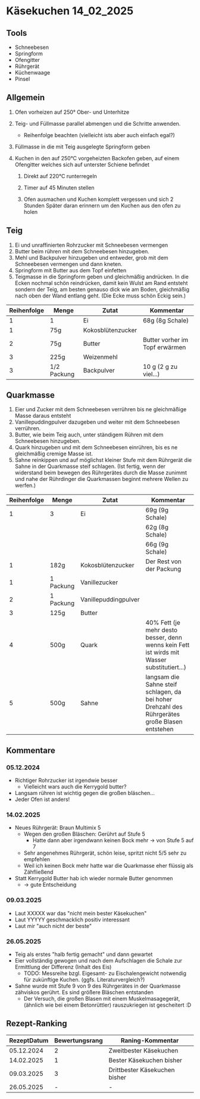 # Käsekuchen 14_02_2025

## Tools

- Schneebesen
- Springform
- Ofengitter
- Rührgerät
- Küchenwaage
- Pinsel

## Allgemein

1. Ofen vorheizen auf 250° Ober- und Unterhitze
2. Teig- und Füllmasse parallel abmengen und die Schritte anwenden.

    - Reihenfolge beachten (vielleicht ists aber auch einfach egal?)

3. Füllmasse in die mit Teig ausgelegte Springform geben

4. Kuchen in den auf 250°C vorgeheizten Backofen geben, auf einem Ofengitter welches sich auf unterster Schiene befindet

    1. Direkt auf 220°C runterregeln

    2. Timer auf 45 Minuten stellen

    3. Ofen ausmachen und Kuchen komplett vergessen und sich 2 Stunden Später daran erinnern um den Kuchen aus den ofen zu holen

## Teig

1. Ei und unraffinierten Rohrzucker mit Schneebesen vermengen
2. Butter beim rühren mit dem Schneebesen hinzugeben.
3. Mehl und Backpulver hinzugeben und entweder, grob mit dem Schneebesen vermengen und dann kneten.
4. Springform mit Butter aus dem Topf einfetten
5. Teigmasse in die Springform geben und gleichmäßig andrücken. In die Ecken nochmal schön reindrücken, damit kein Wulst am Rand entsteht sondern der Teig, am besten genauso dick wie am Boden, gleichmäßig nach oben der Wand entlang geht.  (Die Ecke muss schön Eckig sein.)

| Reihenfolge | Menge       | Zutat             | Kommentar                      |
| ----------- | ----------- | ----------------- | ------------------------------ |
| 1           | 1           | Ei                |  68g (8g Schale)               |
| 1           | 75g         | Kokosblütenzucker |                                |
| 2           | 75g         | Butter            | Butter vorher im Topf erwärmen |
| 3           | 225g        | Weizenmehl        |                                |
| 3           | 1/2 Packung | Backpulver        | 10 g (2 g zu viel...)          |

## Quarkmasse

1. Eier und Zucker mit dem Schneebesen verrühren bis ne gleichmäßige Masse daraus entsteht
2. Vanillepuddingpulver dazugeben und weiter mit dem Schneebesen verrühren.
3. Butter, wie beim Teig auch, unter ständigem Rühren mit dem Schneebesen hinzugeben.
4. Quark hinzugeben und mit dem Schneebesen einrühren, bis es ne gleichmäßig cremige Masse ist.
5. Sahne reinkippen und auf möglichst kleiner Stufe mit dem Rührgerät die Sahne in der Quarkmasse steif schlagen. (Ist fertig, wenn der widerstand beim bewegen des Rührgerätes durch die Masse zunimmt und nahe der Rührdinger die Quarkmassen beginnt mehrere Wellen zu werfen.)

| Reihenfolge | Menge     | Zutat                | Kommentar                                                                                                                  |
| ----------- | --------- | -------------------- | -------------------------------------------------------------------------------------------------------------------------- |
| 1           | 3         | Ei                   | 69g (9g Schale)                                                                                                            |
|             |           |                      | 62g (8g Schale)                                                                                                            |
|             |           |                      | 66g (9g Schale)                                                                                                            |
| 1           | 182g      | Kokosblütenzucker    | Der Rest von der Packung                                                                                                   |
| 1           | 1 Packung | Vanillezucker        |                                                                                                                            |
| 2           | 1 Packung | Vanillepuddingpulver |                                                                                                                            |
| 3           | 125g      | Butter               |                                                                                                                            |
| 4           | 500g      | Quark                | 40% Fett (je mehr desto besser, denn wenns kein Fett ist wirds mit Wasser substitutiert...)                                |
| 5           | 500g      | Sahne                | langsam die Sahne steif schlagen, da bei hoher Drehzahl des Rührgerätes große Blasen entstehen                             |

## Kommentare

### 05.12.2024

- Richtiger Rohrzucker ist irgendwie besser
  - Vielleicht wars auch die Kerrygold butter?
- Langsam rühren ist wichtig gegen die großen bläschen...
- Jeder Ofen ist anders!

### 14.02.2025

- Neues Rührgerät: Braun Multimix 5
  - Wegen den großen Bläschen: Gerührt auf Stufe 5
    - Hatte dann aber irgendwann keinen Bock mehr -> von Stufe 5 auf 7
  - Sehr angenehmes Rührgerät, schön leise, spritzt nicht 5/5 sehr zu empfehlen
  - Weil ich keinen Bock mehr hatte war die Quarkmasse eher flüssig als Zähfließend
- Statt Kerrygold Butter hab ich wieder normale Butter genommen
  - -> gute Entscheidung

### 09.03.2025

- Laut XXXXX war das "nicht mein bester Käsekuchen"
- Laut YYYYY geschmacklich positiv interessant
- Laut mir "auch nicht der beste"

### 26.05.2025

- Teig als erstes "halb fertig gemacht" und dann gewartet
- Eier vollständig gewogen und nach dem Aufschlagen die Schale zur Ermittlung der Differenz (Inhalt des Eis)
  - TODO: Messreihe bzgl. Eigesamt- zu Eischalengewicht notwendig für zukünftige Kuchen. (ggfs. Literaturvergleich?)
- Sahne wurde mit Stufe 9 von 9 des Rührgerätes in der Quarkmasse zähviskos gerührt. Es sind größere Bläschen entstanden
  - Der Versuch, die großen Blasen mit einem Muskelmasagegerät, (ähnlich wie bei einem Betonrüttler) rauszukriegen ist gescheitert :D  

## Rezept-Ranking

| RezeptDatum | Bewertungsrang | Raning-Kommentar              |
| ----------- | -------------- | ----------------------------- |
| 05.12.2024  | 2              | Zweitbester Käsekuchen        |
| 14.02.2025  | 1              | Bester Käsekuchen bisher      |
| 09.03.2025  | 3              | Drittbester Käsekuchen bisher |
| 26.05.2025  | -              | -                             | 

